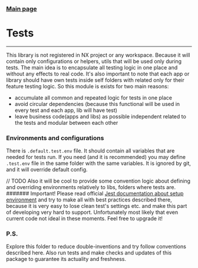 ### [Main page](../README.md)

# Tests

---

This library is not registered in NX project or any workspace.
Because it will contain only configurations or helpers, utils
that will be used only during tests.
The main idea is to encapsulate all testing logic in one place
and without any effects to real code.
It's also important to note that each app or library
should have own tests inside self folders with related
only for their feature testing logic.
So this module is exists for two main reasons:
* accumulate all common and repeated logic for tests in one place
* avoid circular dependencies (because this functional will be used in every test and each app, lib will have test)
* leave business code(apps and libs) as possible independent related to the tests and modular between each other

### Environments and configurations
There is `.default.test.env` file. It should contain all variables that are
needed for tests run.
If you need (and it is recommended) you may define
`.test.env` file in the same folder with the same
variables. It is ignored by git, and it will override default config.

// TODO
Also it will be cool to provide some convention logic about defining and overriding environments relatively to
libs, folders where tests are.
####### Important!
Please read official [Jest documentation about setup environment](https://jestjs.io/docs/configuration#setupfiles-array)
and try to make all with best practices described there, because it is very easy to lose
clean test's settings etc. and make this part of developing very hard to support.
Unfortunately most likely that even current code not ideal in these moments. Feel free to upgrade it!


### P.S.
Explore this folder to reduce double-inventions and try follow conventions described here.
Also run tests and make checks and updates of this package to guarantee its actuality and freshness. 
